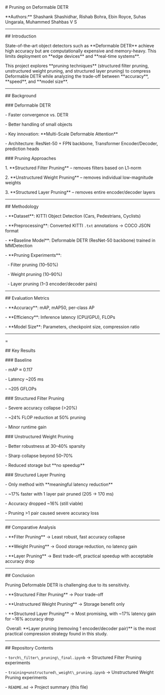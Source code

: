\# Pruning on Deformable DETR



\*\*Authors:\*\* Shashank Shashidhar, Rishab Bohra, Ebin Royce, Suhas Ungarala, Muhammed Shahbas V S  



---



\## Introduction

State-of-the-art object detectors such as \*\*Deformable DETR\*\* achieve high accuracy but are computationally expensive and memory-heavy. This limits deployment on \*\*edge devices\*\* and \*\*real-time systems\*\*.  



This project explores \*\*pruning techniques\*\* (structured filter pruning, unstructured weight pruning, and structured layer pruning) to compress Deformable DETR while analyzing the trade-off between \*\*accuracy\*\*, \*\*speed\*\*, and \*\*model size\*\*.



---



\##  Background



\### Deformable DETR

\- Faster convergence vs. DETR  

\- Better handling of small objects  

\- Key innovation: \*\*Multi-Scale Deformable Attention\*\*  

\- Architecture: ResNet-50 + FPN backbone, Transformer Encoder/Decoder, prediction heads  



\### Pruning Approaches

1\. \*\*Structured Filter Pruning\*\* – removes filters based on L1-norm  

2\. \*\*Unstructured Weight Pruning\*\* – removes individual low-magnitude weights  

3\. \*\*Structured Layer Pruning\*\* – removes entire encoder/decoder layers  



---



\## Methodology

\- \*\*Dataset\*\*: KITTI Object Detection (Cars, Pedestrians, Cyclists)  

\- \*\*Preprocessing\*\*: Converted KITTI `.txt` annotations → COCO JSON format  

\- \*\*Baseline Model\*\*: Deformable DETR (ResNet-50 backbone) trained in MMDetection  

\- \*\*Pruning Experiments\*\*:  

&nbsp; - Filter pruning (10–50%)  

&nbsp; - Weight pruning (10–90%)  

&nbsp; - Layer pruning (1–3 encoder/decoder pairs)  



---



\## Evaluation Metrics

\- \*\*Accuracy\*\*: mAP, mAP50, per-class AP  

\- \*\*Efficiency\*\*: Inference latency (CPU/GPU), FLOPs  

\- \*\*Model Size\*\*: Parameters, checkpoint size, compression ratio  



---

=

\## Key Results



\### Baseline

\- mAP ≈ 0.117  

\- Latency ~205 ms  

\- ~205 GFLOPs  



\### Structured Filter Pruning

\- Severe accuracy collapse (>20%)  

\- ~24% FLOP reduction at 50% pruning  

\- Minor runtime gain  



\### Unstructured Weight Pruning

\- Better robustness at 30–40% sparsity  

\- Sharp collapse beyond 50–70%  

\- Reduced storage but \*\*no speedup\*\*  



\### Structured Layer Pruning

\- Only method with \*\*meaningful latency reduction\*\*  

\- ~17% faster with 1 layer pair pruned (205 → 170 ms)  

\- Accuracy dropped ~16% (still viable)  

\- Pruning >1 pair caused severe accuracy loss  



---



\## Comparative Analysis

\- \*\*Filter Pruning\*\* → Least robust, fast accuracy collapse  

\- \*\*Weight Pruning\*\* → Good storage reduction, no latency gain  

\- \*\*Layer Pruning\*\* → Best trade-off, practical speedup with acceptable accuracy drop  



---



\##  Conclusion

Pruning Deformable DETR is challenging due to its sensitivity.  



\- \*\*Structured Filter Pruning\*\* → Poor trade-off  

\- \*\*Unstructured Weight Pruning\*\* → Storage benefit only  

\- \*\*Structured Layer Pruning\*\* → Most promising, with ~17% latency gain for ~16% accuracy drop  



&nbsp;Overall: \*\*Layer pruning (removing 1 encoder/decoder pair)\*\* is the most practical compression strategy found in this study.



---



\## Repository Contents

\- `torch\_filter\_pruning\_final.ipynb` → Structured Filter Pruning experiments  

\- `training+unstructured\_weight\_pruning.ipynb` → Unstructured Weight Pruning experiments  

\- `README.md` → Project summary (this file)  



